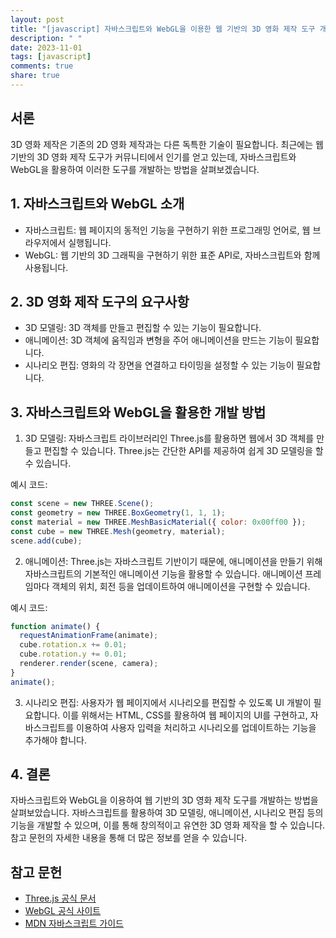 ```yaml
---
layout: post
title: "[javascript] 자바스크립트와 WebGL을 이용한 웹 기반의 3D 영화 제작 도구 개발 방법"
description: " "
date: 2023-11-01
tags: [javascript]
comments: true
share: true
---
```


## 서론
3D 영화 제작은 기존의 2D 영화 제작과는 다른 독특한 기술이 필요합니다. 최근에는 웹 기반의 3D 영화 제작 도구가 커뮤니티에서 인기를 얻고 있는데, 자바스크립트와 WebGL을 활용하여 이러한 도구를 개발하는 방법을 살펴보겠습니다.

## 1. 자바스크립트와 WebGL 소개
- 자바스크립트: 웹 페이지의 동적인 기능을 구현하기 위한 프로그래밍 언어로, 웹 브라우저에서 실행됩니다.
- WebGL: 웹 기반의 3D 그래픽을 구현하기 위한 표준 API로, 자바스크립트와 함께 사용됩니다.

## 2. 3D 영화 제작 도구의 요구사항
- 3D 모델링: 3D 객체를 만들고 편집할 수 있는 기능이 필요합니다.
- 애니메이션: 3D 객체에 움직임과 변형을 주어 애니메이션을 만드는 기능이 필요합니다.
- 시나리오 편집: 영화의 각 장면을 연결하고 타이밍을 설정할 수 있는 기능이 필요합니다.

## 3. 자바스크립트와 WebGL을 활용한 개발 방법
1. 3D 모델링: 자바스크립트 라이브러리인 Three.js를 활용하면 웹에서 3D 객체를 만들고 편집할 수 있습니다. Three.js는 간단한 API를 제공하여 쉽게 3D 모델링을 할 수 있습니다.

예시 코드:
```javascript
const scene = new THREE.Scene();
const geometry = new THREE.BoxGeometry(1, 1, 1);
const material = new THREE.MeshBasicMaterial({ color: 0x00ff00 });
const cube = new THREE.Mesh(geometry, material);
scene.add(cube);
```

2. 애니메이션: Three.js는 자바스크립트 기반이기 때문에, 애니메이션을 만들기 위해 자바스크립트의 기본적인 애니메이션 기능을 활용할 수 있습니다. 애니메이션 프레임마다 객체의 위치, 회전 등을 업데이트하여 애니메이션을 구현할 수 있습니다.

예시 코드:
```javascript
function animate() {
  requestAnimationFrame(animate);
  cube.rotation.x += 0.01;
  cube.rotation.y += 0.01;
  renderer.render(scene, camera);
}
animate();
```

3. 시나리오 편집: 사용자가 웹 페이지에서 시나리오를 편집할 수 있도록 UI 개발이 필요합니다. 이를 위해서는 HTML, CSS를 활용하여 웹 페이지의 UI를 구현하고, 자바스크립트를 이용하여 사용자 입력을 처리하고 시나리오를 업데이트하는 기능을 추가해야 합니다.

## 4. 결론
자바스크립트와 WebGL을 이용하여 웹 기반의 3D 영화 제작 도구를 개발하는 방법을 살펴보았습니다. 자바스크립트를 활용하여 3D 모델링, 애니메이션, 시나리오 편집 등의 기능을 개발할 수 있으며, 이를 통해 창의적이고 유연한 3D 영화 제작을 할 수 있습니다. 참고 문헌의 자세한 내용을 통해 더 많은 정보를 얻을 수 있습니다.

## 참고 문헌
- [Three.js 공식 문서](https://threejs.org/docs/)
- [WebGL 공식 사이트](https://www.khronos.org/webgl/)
- [MDN 자바스크립트 가이드](https://developer.mozilla.org/ko/docs/Web/JavaScript/Guide)